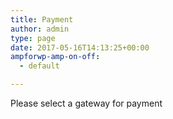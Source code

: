 ```yaml
---
title: Payment
author: admin
type: page
date: 2017-05-16T14:13:25+00:00
ampforwp-amp-on-off:
  - default

---
```

Please select a gateway for payment